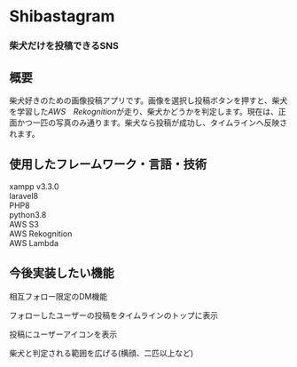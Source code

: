 # Shibastagram



### **柴犬だけ**を投稿できるSNS
  


## 概要  
柴犬好きのための画像投稿アプリです。画像を選択し投稿ボタンを押すと、柴犬を学習した*AWS　Rekognition*が走り、柴犬かどうかを判定します。現在は、正面かつ一匹の写真のみ通ります。柴犬なら投稿が成功し、タイムラインへ反映されます。

## 使用したフレームワーク・言語・技術　
xampp v3.3.0  
laravel8  
PHP8  
python3.8  
AWS S3  
AWS Rekognition  
AWS Lambda  

## 今後実装したい機能　　
相互フォロー限定のDM機能　　

フォローしたユーザーの投稿をタイムラインのトップに表示　　

投稿にユーザーアイコンを表示　　

柴犬と判定される範囲を広げる(横顔、二匹以上など)

